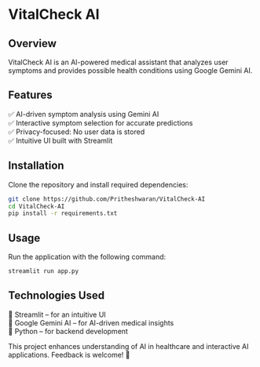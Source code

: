 # VitalCheck AI

## Overview
VitalCheck AI is an AI-powered medical assistant that analyzes user symptoms and provides possible health conditions using Google Gemini AI.

## Features
✅ AI-driven symptom analysis using Gemini AI  
✅ Interactive symptom selection for accurate predictions  
✅ Privacy-focused: No user data is stored  
✅ Intuitive UI built with Streamlit  

## Installation
Clone the repository and install required dependencies:

```sh
git clone https://github.com/Pritheshwaran/VitalCheck-AI
cd VitalCheck-AI
pip install -r requirements.txt
```

## Usage
Run the application with the following command:

```sh
streamlit run app.py
```

## Technologies Used
🔹 Streamlit – for an intuitive UI  
🔹 Google Gemini AI – for AI-driven medical insights  
🔹 Python – for backend development  

This project enhances understanding of AI in healthcare and interactive AI applications. Feedback is welcome! 🚀
